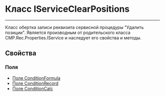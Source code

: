 ﻿---
Link: CMP.Rec.Properties.IServiceClearPositions
---

<!--- Навигация
[Имя проекта](#)
-->

# Класс IServiceClearPositions
---

Класс обертка записи реквизита сервисной процедуры "Удалить позиции".
Является производным от родительского класса CMP.Rec.Properties.IService и наследует его свойства и методы.

<!---
## Примеры
-->

## Свойства

<!--
### Типы
* [Тип 1](#)
-->

### Поля
* [Поле ConditionFormula](ConditionFormula)
* [Поле ConditionRecord](ConditionRecord)
* [Поле ConditionCalc](ConditionCalc)

